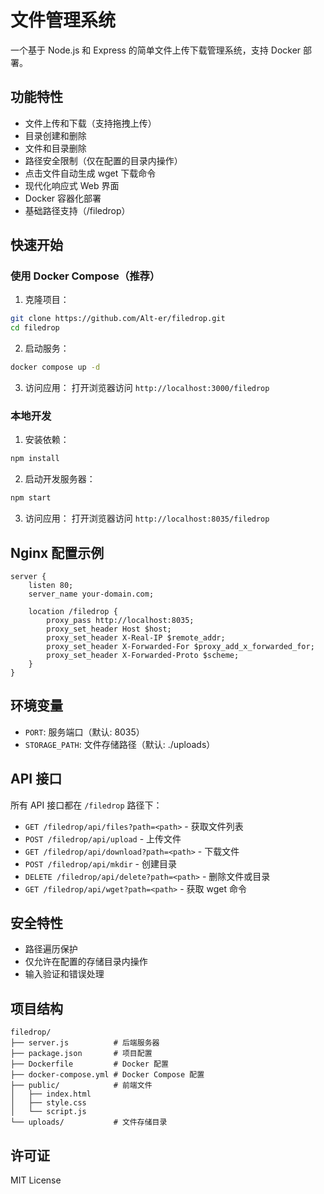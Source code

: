 # 文件管理系统

一个基于 Node.js 和 Express 的简单文件上传下载管理系统，支持 Docker 部署。

## 功能特性

- 文件上传和下载（支持拖拽上传）
- 目录创建和删除
- 文件和目录删除
- 路径安全限制（仅在配置的目录内操作）
- 点击文件自动生成 wget 下载命令
- 现代化响应式 Web 界面
- Docker 容器化部署
- 基础路径支持（/filedrop）

## 快速开始

### 使用 Docker Compose（推荐）

1. 克隆项目：
```bash
git clone https://github.com/Alt-er/filedrop.git
cd filedrop
```

2. 启动服务：
```bash
docker compose up -d
```

3. 访问应用：
打开浏览器访问 `http://localhost:3000/filedrop`

### 本地开发

1. 安装依赖：
```bash
npm install
```

2. 启动开发服务器：
```bash
npm start
```

3. 访问应用：
打开浏览器访问 `http://localhost:8035/filedrop`

## Nginx 配置示例

```nginx
server {
    listen 80;
    server_name your-domain.com;
    
    location /filedrop {
        proxy_pass http://localhost:8035;
        proxy_set_header Host $host;
        proxy_set_header X-Real-IP $remote_addr;
        proxy_set_header X-Forwarded-For $proxy_add_x_forwarded_for;
        proxy_set_header X-Forwarded-Proto $scheme;
    }
}
```

## 环境变量

- `PORT`: 服务端口（默认: 8035）
- `STORAGE_PATH`: 文件存储路径（默认: ./uploads）

## API 接口

所有 API 接口都在 `/filedrop` 路径下：

- `GET /filedrop/api/files?path=<path>` - 获取文件列表
- `POST /filedrop/api/upload` - 上传文件
- `GET /filedrop/api/download?path=<path>` - 下载文件
- `POST /filedrop/api/mkdir` - 创建目录
- `DELETE /filedrop/api/delete?path=<path>` - 删除文件或目录
- `GET /filedrop/api/wget?path=<path>` - 获取 wget 命令

## 安全特性

- 路径遍历保护
- 仅允许在配置的存储目录内操作
- 输入验证和错误处理

## 项目结构

```
filedrop/
├── server.js          # 后端服务器
├── package.json       # 项目配置
├── Dockerfile         # Docker 配置
├── docker-compose.yml # Docker Compose 配置
├── public/            # 前端文件
│   ├── index.html
│   ├── style.css
│   └── script.js
└── uploads/           # 文件存储目录
```

## 许可证

MIT License